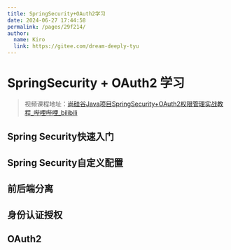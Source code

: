 ```yaml
---
title: SpringSecurity+OAuth2学习
date: 2024-06-27 17:44:58
permalink: /pages/29f214/
author: 
  name: Kiro
  link: https://gitee.com/dream-deeply-tyu
---
```

# SpringSecurity + OAuth2 学习

> 视频课程地址：[尚硅谷Java项目SpringSecurity+OAuth2权限管理实战教程_哔哩哔哩_bilibili](https://www.bilibili.com/video/BV14b4y1A7Wz/?spm_id_from=333.337.search-card.all.click&vd_source=d130139a92227a66fb558961b98507cb)

## Spring Security快速入门



## Spring Security自定义配置



## 前后端分离



## 身份认证授权



## OAuth2